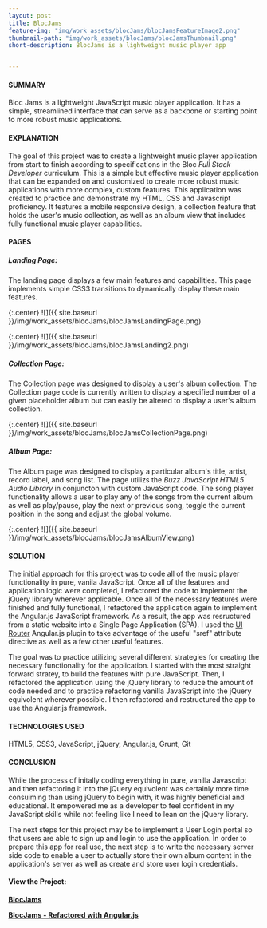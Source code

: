 ```yaml
---
layout: post
title: BlocJams
feature-img: "img/work_assets/blocJams/blocJamsFeatureImage2.png"
thumbnail-path: "img/work_assets/blocJams/blocJamsThumbnail.png"
short-description: BlocJams is a lightweight music player app


---
```

#### **SUMMARY**

Bloc Jams is a lightweight JavaScript music player application. It has a simple, streamlined interface that can serve as a backbone or starting point to more robust music applications.

#### **EXPLANATION**

The goal of this project was to create a lightweight music player application from start to finish according to specifications in the Bloc *Full Stack Developer* curriculum. This is a simple but effective music player application that can be expanded on and customized to create more robust music applications with more complex, custom features. This application was created to practice and demonstrate my HTML, CSS and Javascript proficiency. It features a mobile responsive design, a collection feature that holds the user's music collection, as well as an album view that includes fully functional music player capabilities. 

#### **PAGES**

##### **Landing Page:**

The landing page displays a few main features and capabilities. This page implements simple CSS3 transitions to dynamically display these main features.

{:.center}
![]({{ site.baseurl }}/img/work_assets/blocJams/blocJamsLandingPage.png)

{:.center}
![]({{ site.baseurl }}/img/work_assets/blocJams/blocJamsLanding2.png)

##### **Collection Page:**

The Collection page was designed to display a user's album collection. The Collection page code is currently written to display a specified number of a given placeholder album but can easily be altered to display a user's album collection. 

{:.center}
![]({{ site.baseurl }}/img/work_assets/blocJams/blocJamsCollectionPage.png)

##### **Album Page:**

The Album page was designed to display a particular album's title, artist, record label, and song list. The page utilizs the *Buzz JavaScript HTML5 Audio Library* in conjuncton with custom JavaScript code. The song player functionality allows a user to play any of the songs from the current album as well as play/pause, play the next or previous song, toggle the current position in the song and adjust the global volume.

{:.center}
![]({{ site.baseurl }}/img/work_assets/blocJams/blocJamsAlbumView.png)

#### **SOLUTION**

The initial approach for this project was to code all of the music player functionality in pure, vanila JavaScript. Once all of the features and application logic were completed, I refactored the code to implement the jQuery library wherever applicable. Once all of the necessary features were finished and fully functional, I refactored the application again to implement the Angular.js JavaScript framework. As a result, the app was resructured from a static website into a Single Page Application (SPA). I used the <a href="https://ui-router.github.io/ng1/" target="_blank">UI Router</a> Angular.js plugin to take advantage of the useful "sref" attribute directive as well as a few other useful features. 

The goal was to practice utilizing several different strategies for creating the necessary functionality for the application. I started with the most straight forward stratey, to build the features with pure JavaScript. Then, I refactored the application using the jQuery library to reduce the amount of code needed and to practice refactoring vanilla JavaScript into the jQuery equivolent wherever possible. I then refactored and restructured the app to use the Angular.js framework.

#### **TECHNOLOGIES USED**

HTML5, CSS3, JavaScript, jQuery, Angular.js, Grunt, Git

#### **CONCLUSION**

While the process of initally coding everything in pure, vanilla Javascript and then refactoring it into the jQuery equivolent was certainly more time consuiming than using jQuery to begin with, it was highly beneficial and educational. It empowered me as a developer to feel confident in my JavaScript skills while not feeling like I need to lean on the jQuery library. 

The next steps for this project may be to implement a User Login portal so that users are able to sign up and login to use the application. In order to prepare this app for real use, the next step is to write the necessary server side code to enable a user to actually store their own album content in the application's server as well as create and store user login credentials.

#### View the Project: 

**<a href="http://blocjamsapp.netlify.com/" target="_blank">BlocJams</a>**

**<a href="http://blocjams-angular.netlify.com/" target="_blank">BlocJams - Refactored with Angular.js</a>**
